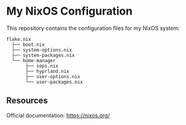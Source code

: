 # My NixOS Configuration

This repository contains the configuration files for my NixOS system:

```
flake.nix
  ├── boot.nix
  ├── system-options.nix
  ├── system-packages.nix
  └── home-manager
       ├── sops.nix
       ├── hyprland.nix
       ├── user-options.nix
       └── user-packages.nix
```

## Resources

Official documentation: https://nixos.org/
